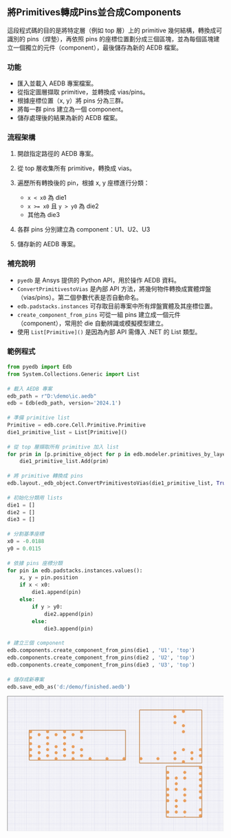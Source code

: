 將Primitives轉成Pins並合成Components
---

這段程式碼的目的是將特定層（例如 top 層）上的 primitive 幾何結構，轉換成可識別的 pins（焊墊），再依照 pins 的座標位置劃分成三個區塊，並為每個區塊建立一個獨立的元件（component），最後儲存為新的 AEDB 檔案。

### 功能

* 匯入並載入 AEDB 專案檔案。
* 從指定圖層擷取 primitive，並轉換成 vias/pins。
* 根據座標位置（x, y）將 pins 分為三群。
* 將每一群 pins 建立為一個 component。
* 儲存處理後的結果為新的 AEDB 檔案。

### 流程架構

1. 開啟指定路徑的 AEDB 專案。
2. 從 top 層收集所有 primitive，轉換成 vias。
3. 遍歷所有轉換後的 pin，根據 x, y 座標進行分類：

   * `x < x0` 為 die1
   * `x >= x0` 且 `y > y0` 為 die2
   * 其他為 die3
4. 各群 pins 分別建立為 component：U1、U2、U3
5. 儲存新的 AEDB 專案。

### 補充說明

* `pyedb` 是 Ansys 提供的 Python API，用於操作 AEDB 資料。
* `ConvertPrimitivestoVias` 是內部 API 方法，將幾何物件轉換成實體焊盤（vias/pins）。第二個參數代表是否自動命名。
* `edb.padstacks.instances` 可存取目前專案中所有焊盤實體及其座標位置。
* `create_component_from_pins` 可從一組 pins 建立成一個元件（component），常用於 die 自動辨識或模擬模型建立。
* 使用 `List[Primitive]()` 是因為內部 API 需傳入 .NET 的 List 類型。

### 範例程式

```python
from pyedb import Edb
from System.Collections.Generic import List

# 載入 AEDB 專案
edb_path = r"D:\demo\ic.aedb"
edb = Edb(edb_path, version='2024.1')

# 準備 primitive list
Primitive = edb.core.Cell.Primitive.Primitive
die1_primitive_list = List[Primitive]()

# 從 top 層擷取所有 primitive 加入 list
for prim in [p.primitive_object for p in edb.modeler.primitives_by_layer['top']]:
    die1_primitive_list.Add(prim)

# 將 primitive 轉換成 pins
edb.layout._edb_object.ConvertPrimitivestoVias(die1_primitive_list, True)

# 初始化分類用 lists
die1 = []
die2 = []
die3 = []

# 分割基準座標
x0 = -0.0188
y0 = 0.0115

# 依據 pins 座標分類
for pin in edb.padstacks.instances.values():
    x, y = pin.position
    if x < x0:
        die1.append(pin)
    else:
        if y > y0:
            die2.append(pin)
        else:
            die3.append(pin)

# 建立三個 component
edb.components.create_component_from_pins(die1 , 'U1', 'top')
edb.components.create_component_from_pins(die2 , 'U2', 'top')
edb.components.create_component_from_pins(die3 , 'U3', 'top')

# 儲存成新專案
edb.save_edb_as('d:/demo/finished.aedb')
```

![](/assets/2025-10-21_21-19-58.png)
